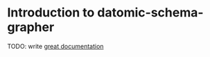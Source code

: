 # Introduction to datomic-schema-grapher

TODO: write [great documentation](http://jacobian.org/writing/great-documentation/what-to-write/)
